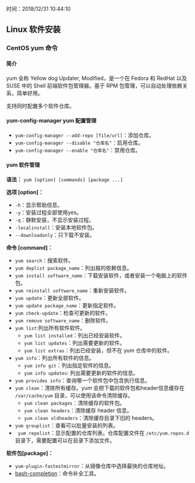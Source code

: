 时间：2018/12/31 10:44:10 

## Linux 软件安装 

### CentOS yum 命令

#### 简介 

yum 全称 Yellow dog Updater, Modified，是一个在 Fedora 和 RedHat 以及 SUSE 中的 Shell 前端软件包管理器。基于 RPM 包管理，可以自动处理依赖关系，简单好用。

支持同时配置多个软件仓库。

#### yum-config-manager yum 配置管理 

* `yum-config-manager --add-repo [file/url]`：添加仓库。
* `yum-config-manager --disable "仓库名"`：启用仓库。
* `yum-config-manager --enable "仓库名"`：禁用仓库。

#### yum 软件管理 

**语法：** `yum [option] [commands] [package ...]`

**选项 [option]：**

* `-h`：显示帮助信息。
* `-y`：安装过程全部使用yes。
* `-q`：静默安装，不显示安装过程。  
* `-localinstall`：安装本地软件包。
* `--downloadonly`：只下载不安装。

**命令 [command]：** 

* `yum search`：搜索软件。
* `yum deplist package_name`：列出报的依赖信息。
* `yum install software_name`：下载安装软件，或者安装一个电脑上的软件包。
* `yum reinstall software_name`：重新安装软件。
* `yum update`：更新全部软件。
* `yum update package_name`：更新指定软件。
* `yum check-update`：检查可更新的软件。
* `yum remove software_name`：删除软件。
* `yum list`:列出所有软件软件。
	* `yum list installed`：列出已经安装软件。
	* `yum list updates`：列出需要更新的软件。
	* `yum list extras`：列出已经安装，但不在 yum 仓库中的软件。
* `yum info`：列出所有软件的信息。
	*  `yum info git`：列出指定软件的信息。
	*  `yum info updates`: 列出需要更新的软件的信息。
* `yum provides info`：查询哪一个软件包中包含执行信息。
* `yum clean`：清除所有缓存。yum 会把下载的软件包和header信息缓存在 `/var/cache/yum` 目录，可以使用该命令清除缓存。
	* `yum clean packages`：清除缓存的软件包。
	* `yum clean headers`：清除缓存 header 信息。
	* `yum clean oldheaders`：清除缓存目录下旧的 headers。
* `yum grouplist`：查看可以批量安装的列表。
* ` yum repolist`：显示配置的仓库列表。仓库配置文件在 `/etc/yum.repos.d` 目录下，需要配置可以在目录下添加文件。

**软件包[package]：**

* `yum-plugin-fastestmirror`：从镜像仓库中选择最快的仓库地址。
* [bash-completion](https://www.cyberciti.biz/faq/fedora-redhat-scientific-linuxenable-bash-completion/)：命令补全工具。 
